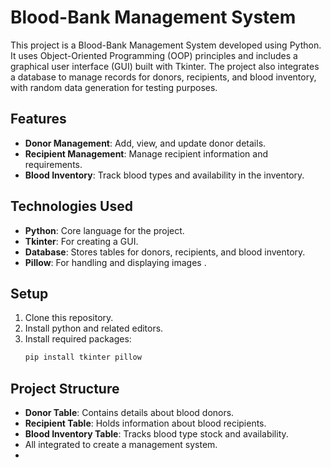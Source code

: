 
# Blood-Bank Management System

This project is a Blood-Bank Management System developed using Python. It uses Object-Oriented Programming (OOP) principles and includes a graphical user interface (GUI) built with Tkinter. The project also integrates a database to manage records for donors, recipients, and blood inventory, with random data generation for testing purposes.

## Features

- **Donor Management**: Add, view, and update donor details.
- **Recipient Management**: Manage recipient information and requirements.
- **Blood Inventory**: Track blood types and availability in the inventory.

## Technologies Used

- **Python**: Core language for the project.
- **Tkinter**: For creating a GUI.
- **Database**: Stores tables for donors, recipients, and blood inventory.
- **Pillow**: For handling and displaying images .

## Setup

1. Clone this repository.
2. Install python and related editors.
3. Install required packages:
   ```bash
   pip install tkinter pillow
   ```


## Project Structure

- **Donor Table**: Contains details about blood donors.
- **Recipient Table**: Holds information about blood recipients.
- **Blood Inventory Table**: Tracks blood type stock and availability.
- All integrated to create a management system.
- 
